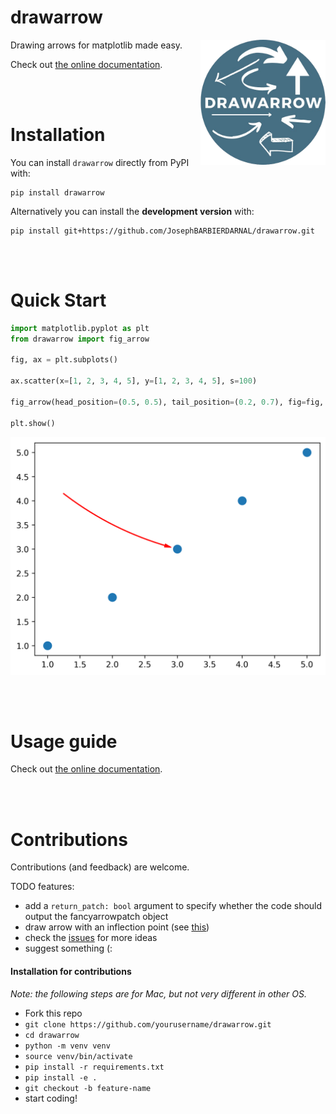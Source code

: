 # drawarrow

<img src="https://github.com/JosephBARBIERDARNAL/static/blob/main/python-libs/drawarrow/image.png?raw=true" alt="drawarrow logo" align="right" width="200px"/>

Drawing arrows for matplotlib made easy.

Check out [the online documentation](https://python-graph-gallery.com/drawarrow/).

<br><br>

# Installation

You can install `drawarrow` directly from PyPI with:

```
pip install drawarrow
```

Alternatively you can install the **development version** with:

```
pip install git+https://github.com/JosephBARBIERDARNAL/drawarrow.git
```

<br><br>

# Quick Start

```python
import matplotlib.pyplot as plt
from drawarrow import fig_arrow

fig, ax = plt.subplots()

ax.scatter(x=[1, 2, 3, 4, 5], y=[1, 2, 3, 4, 5], s=100)

fig_arrow(head_position=(0.5, 0.5), tail_position=(0.2, 0.7), fig=fig, color="r")

plt.show()
```

![](https://github.com/JosephBARBIERDARNAL/drawarrow/blob/main/quick-start.png?raw=true)

<br><br>

# Usage guide

Check out [the online documentation](https://python-graph-gallery.com/drawarrow/).

<br><br>

# Contributions

Contributions (and feedback) are welcome.

TODO features:

- add a `return_patch: bool` argument to specify whether the code should output the fancyarrowpatch object
- draw arrow with an inflection point (see [this](https://python-graph-gallery.com/web-stacked-area-with-inflexion-arrows/))
- check the [issues](https://github.com/JosephBARBIERDARNAL/drawarrow/issues) for more ideas
- suggest something (:

#### Installation for contributions

_Note: the following steps are for Mac, but not very different in other OS._

- Fork this repo
- `git clone https://github.com/yourusername/drawarrow.git`
- `cd drawarrow`
- `python -m venv venv`
- `source venv/bin/activate`
- `pip install -r requirements.txt`
- `pip install -e .`
- `git checkout -b feature-name`
- start coding!

<br><br><br>
